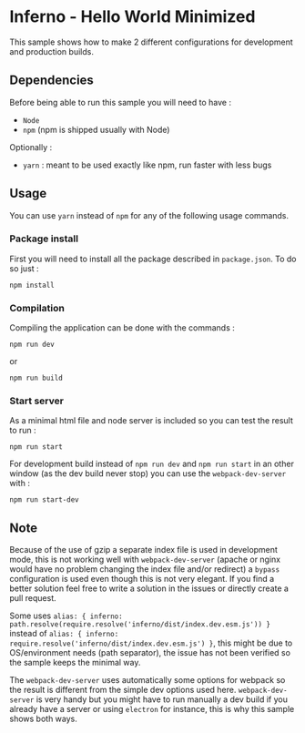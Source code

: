 # Inferno - Hello World Minimized

This sample shows how to make 2 different configurations for development and production builds.


## Dependencies

Before being able to run this sample you will need to have :

* `Node`
* `npm` (npm is shipped usually with Node)

Optionally :

* `yarn` : meant to be used exactly like npm, run faster with less bugs

## Usage

You can use `yarn` instead of `npm` for any of the following usage commands.


### Package install
First you will need to install all the package described in `package.json`. To do so just :

```npm install```

### Compilation
Compiling the application can be done with the commands :

```npm run dev```

or 

```npm run build```


### Start server
As a minimal html file and node server is included so you can test the result to run :

```npm run start```

For development build instead of `npm run dev` and `npm run start` in an other window (as the dev build never stop) you can use the `webpack-dev-server` with :

```npm run start-dev```


## Note

Because of the use of gzip a separate index file is used in development mode, this is not working well with `webpack-dev-server` (apache or nginx would have no problem changing the index file and/or redirect) a `bypass` configuration is used even though this is not very elegant. If you find a better solution feel free to write a solution in the issues or directly create a pull request.

Some uses `alias: { inferno: path.resolve(require.resolve('inferno/dist/index.dev.esm.js')) }` instead of `alias: { inferno: require.resolve('inferno/dist/index.dev.esm.js') }`, this might be due to OS/environment needs (path separator), the issue has not been verified so the sample keeps the minimal way.

The `webpack-dev-server` uses automatically some options for webpack so the result is different from the simple dev options used here. `webpack-dev-server` is very handy but you might have to run manually a dev build if you already have a server or using `electron` for instance, this is why this sample shows both ways.
